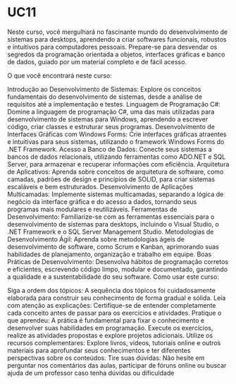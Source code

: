 # UC11

Neste curso, você mergulhará no fascinante mundo do desenvolvimento de sistemas para desktops, aprendendo a criar softwares funcionais, robustos e intuitivos para computadores pessoais. Prepare-se para desvendar os segredos da programação orientada a objetos, interfaces gráficas e banco de dados, guiado por um material completo e de fácil acesso.

O que você encontrará neste curso:

Introdução ao Desenvolvimento de Sistemas: Explore os conceitos fundamentais do desenvolvimento de sistemas, desde a análise de requisitos até a implementação e testes.
Linguagem de Programação C#: Domine a linguagem de programação C#, uma das mais utilizadas para desenvolvimento de sistemas para Windows, aprendendo a escrever código, criar classes e estruturar seus programas.
Desenvolvimento de Interfaces Gráficas com Windows Forms: Crie interfaces gráficas atraentes e intuitivas para seus sistemas, utilizando o framework Windows Forms do .NET Framework.
Acesso a Banco de Dados: Conecte seus sistemas a bancos de dados relacionais, utilizando ferramentas como ADO.NET e SQL Server, para armazenar e recuperar informações com eficiência.
Arquitetura de Aplicativos: Aprenda sobre conceitos de arquitetura de software, como camadas, padrões de design e princípios de SOLID, para criar sistemas escaláveis e bem estruturados.
Desenvolvimento de Aplicações Multicamadas: Implemente sistemas multicamadas, separando a lógica de negócio da interface gráfica e do acesso a dados, tornando seus programas mais modulares e reutilizáveis.
Ferramentas de Desenvolvimento: Familiarize-se com as ferramentas essenciais para o desenvolvimento de sistemas para desktops, incluindo o Visual Studio, o .NET Framework e o SQL Server Management Studio.
Metodologias de Desenvolvimento Ágil: Aprenda sobre metodologias ágeis de desenvolvimento de software, como Scrum e Kanban, aprimorando suas habilidades de planejamento, organização e trabalho em equipe.
Boas Práticas de Desenvolvimento: Desenvolva hábitos de programação corretos e eficientes, escrevendo código limpo, modular e documentado, garantindo a qualidade e a sustentabilidade do seu software.
Como usar este curso:

Siga a ordem dos tópicos: A sequência dos tópicos foi cuidadosamente elaborada para construir seu conhecimento de forma gradual e sólida.
Leia com atenção as explicações: Certifique-se de entender completamente cada conceito antes de passar para os exercícios e atividades.
Pratique o que aprendeu: A prática é fundamental para fixar o conhecimento e desenvolver suas habilidades em programação. Execute os exercícios, realize as atividades propostas e explore projetos adicionais.
Utilize os recursos complementares: Explore livros, vídeos, tutoriais online e outros materiais para aprofundar seus conhecimentos e ter diferentes perspectivas sobre os conteúdos.
Tire suas dúvidas: Não hesite em perguntar nos comentários das aulas, participar de fóruns online ou buscar ajuda de um professor caso tenha dúvidas ou dificuldade
